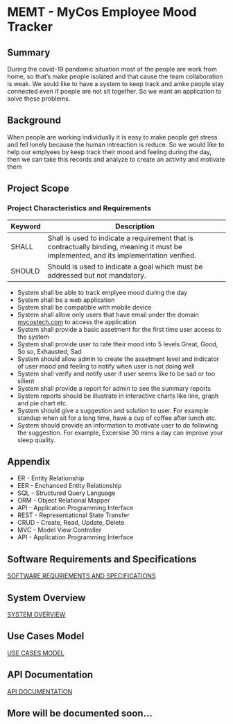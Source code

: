 # MEMT - MyCos Employee Mood Tracker

## **Summary**

During the covid-19 pandamic situation most of the people are work from home, so that’s make people isolated and that cause the team collaboration is weak. We sould like to have a system to keep track and amke people stay connected even if poeple are not sit together. So we want an application to solve these problems.

## **Background**

When people are working individually it is easy to make people get stress and fell lonely because the human intreaction is reduce. So we would like to help our emplyees by keep track their mood and feeling during the day, then we can take this records and analyze to create an activity and motivate them

## **Project Scope**

### **Project Characteristics and Requirements**

| Keyword | Description                                                                                                                             |
| ------- | --------------------------------------------------------------------------------------------------------------------------------------- |
| SHALL   | Shall is used to indicate a requirement that is contractually binding, meaning it must be implemented, and its implementation verified. |
| SHOULD  | Should is used to indicate a goal which must be addressed but not mandatory.                                                            |

- System shall be able to track emplyee mood during the day
- System shall be a web application
- System shall be compatible with mobile device
- System shall allow only users that have email under the domain [mycostech.com](http://mycostech.com) to access the application
- System shall provide a basic assetment for the first time user access to the system
- System shall provide user to rate their mood into 5 levels Great, Good, So so, Exhausted, Sad
- System should allow admin to create the assetment level and indicator of user mood and feeling to notify when user is not doing well
- System shall verify and notify user if user seems like to be sad or too silient
- System shall provide a report for admin to see the summary reports
- System reports should be illustrate in interactive charts like line, graph and pie chart etc.
- System should give a suggestion and solution to user. For example standup when sit for a long time, have a cup of coffee after lunch etc.
- System should provide an information to motivate user to do following the suggestion. For example, Excersise 30 mins a day can improve your sleep quality.

## **Appendix**

- ER - Entity Relationship
- EER - Enchanced Entity Relationship
- SQL - Structured Query Language
- ORM - Object Relational Mapper
- API - Application Programming Interface
- REST - Representational State Transfer
- CRUD - Create, Read, Update, Delete
- MVC - Model View Controller
- API - Application Programming Interface

## **Software Requirements and Specifications**

[SOFTWARE REQURIEMENTS AND SPECIFICATIONS](./Document/SoftwareRequirements/SRS.md)

## **System Overview**

[SYSTEM OVERVIEW](./Document/SystemOverview/SystemOverview.md)

## **Use Cases Model**

[USE CASES MODEL](./Document/UseCasesModel/UseCasesModel.md)

## **API Documentation**

[API DOCUMENTATION](./Document/API/API.md)

## More will be documented soon...
